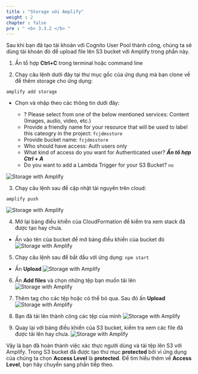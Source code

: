 ```yaml
---
title : "Storage với Amplify"
weight : 2
chapter : false
pre : " <b> 3.3.2 </b> "
---
```


Sau khi bạn đã tạo tài khoản với Cognito User Pool thành công, chúng ta sẽ dùng tài khoản đó để upload file lên S3 bucket với Amplify trong phần này.

1. Ấn tổ hợp **Ctrl+C** trong terminal hoặc command line

2. Chạy câu lệnh dưới đây tại thư mục gốc của ứng dụng mà bạn clone về để thêm storage cho ứng dụng:
```
amplify add storage

```

 + Chọn và nhập theo các thông tin dưới đây:

    - ? Please select from one of the below mentioned services: Content (Images, audio, video, etc.)
    - Provide a friendly name for your resource that will be used to label this cateogry in the project: `fcjdmsstore`
    - Provide bucket name: `fcjdmsstore`
    - Who should have access: Auth users only
    - What kind of access do you want for Authenticated user? ***Ấn tổ hợp Ctrl + A***
    - Do you want to add a Lambda Trigger for your S3 Bucket? `no`

![Storage with Amplify](images/3.configcognito/015-configcognito.png)

3. Chạy câu lệnh sau để cập nhật tài nguyên trên cloud:
```
amplify push

```
![Storage with Amplify](images/3.configcognito/016-configcognito.png)

4. Mở lại bảng điều khiển của CloudFormation để kiểm tra xem stack đã được tạo hay chưa.
 + Ấn vào tên của bucket để mở bảng điều khiển của bucket đó
![Storage with Amplify](images/3.configcognito/017-configcognito.png)

5. Chạy câu lệnh sau để bắt đầu với ứng dụng: `npm start`
 + Ấn  **Upload**
![Storage with Amplify](images/3.configcognito/018-configcognito.png)

6. Ấn  **Add files** và chọn những tệp bạn muốn tải lên
![Storage with Amplify](images/3.configcognito/019-configcognito.png)

7. Thêm tag cho các tệp hoặc có thể bỏ qua. Sau đó ấn **Upload**
![Storage with Amplify](images/3.configcognito/020-configcognito.png)

8. Bạn đã tải lên thành công các tệp của mình
![Storage with Amplify](images/3.configcognito/021-configcognito.png)

9. Quay lại với bảng điều khiển của S3 bucket, kiểm tra xem các file đã được tải lên hay chưa.
![Storage with Amplify](images/3.configcognito/022-configcognito.png)

Vậy là bạn đã hoàn thành việc xác thực người dùng và tải tệp lên S3 với Amplify. Trong S3 bucket đã được tạo thư mục **protected** bởi vì ứng dụng của chúng ta chọn **Access Level** là **protected**. Để tìm hiểu thêm về **Access Level**, bạn hãy chuyển sang phần tiếp theo.